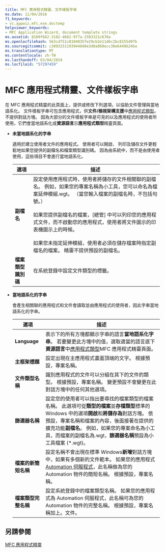 ```yaml
---
title: MFC 應用程式精靈、文件樣板字串
ms.date: 11/04/2016
f1_keywords:
- vc.appwiz.mfc.exe.doctemp
helpviewer_keywords:
- MFC Application Wizard, document template strings
ms.assetid: 8109f662-3182-4682-977a-2503321c678a
ms.openlocfilehash: 563cdf51c8104035fe29cb2e11d6c2bc8155d97b
ms.sourcegitcommit: c3093251193944840e3d0a068ecc30e6449624ba
ms.translationtype: MT
ms.contentlocale: zh-TW
ms.lasthandoff: 03/04/2019
ms.locfileid: "57297459"
---
```

# <a name="document-template-strings-mfc-application-wizard"></a>MFC 應用程式精靈、文件樣板字串

在 MFC 應用程式精靈的此頁面上，提供或修改下列選項，以協助文件管理與當地語系化。 文件樣板字串可包含應用程式，供**文件/檢視架構支援**中[應用程式類型](../../mfc/reference/application-type-mfc-application-wizard.md)。 不提供對話方塊。 因為大部分的文件樣板字串是可見的以及應用程式的使用者所使用，它們會當地語系化成**資源語言**示**應用程式類型**精靈頁面。

- **未當地語系化的字串**

   適用於建立使用者文件的應用程式。 使用者可以開啟、 列印及儲存文件更輕鬆地如果您提供的副檔名和檔案類型識別碼。 因為由系統中，而不是由使用者使用，這些項目不會進行當地語系化。

   |選項|描述|
   |------------|-----------------|
   |**副檔名**|設定使用應用程式時，使用者將儲存的文件相關聯的副檔名。 例如，如果您的專案名稱為小工具，您可以命名為檔案延伸模組.wgt。 （當您輸入檔案的副檔名時，不包括句號。）<br /><br /> 如果您提供副檔名的檔案，[總管] 中可以列印您的應用程式文件，而不啟動您的應用程式，使用者將文件圖示的印表機圖示上的時候。<br /><br /> 如果您未指定延伸模組，使用者必須在儲存檔案時指定副檔名的檔案。 精靈不提供預設的副檔名。|
   |**檔案類型識別碼**|在系統登錄中設定文件類型的標籤。|

- **當地語系化的字串**

   會產生相關聯的應用程式和文件會讀取並由應用程式的使用者，因此字串當地語系化的字串。

   |選項|描述|
   |------------|-----------------|
   |**Language**|表示下的所有方塊都顯示字串的語言**當地語系化字串**。 若要變更此方塊中的值，選取適當的語言底下**資源語言**中[應用程式類型](../../mfc/reference/application-type-mfc-application-wizard.md)MFC 應用程式精靈頁面。|
   |**主框架標題**|設定出現在主應用程式畫面頂端的文字。 根據預設，專案名稱。|
   |**文件類型名稱**|識別應用程式的文件可以分組在其下的文件的類型。 根據預設，專案名稱。 變更預設不會變更在此對話方塊中的任何其他選項。|
   |**篩選器名稱**|設定您的使用者可以指出要尋找的檔案類型的檔案名稱。 此選項可從**類型的檔案**並**存檔類型**標準的 Windows 中的選項**開啟**和**將儲存為**對話方塊。 依預設，專案名稱和檔案的內容，後面接著在提供的擴充功能**副檔名**。 例如，如果您的專案命名為小工具，而檔案的副檔名為.wgt，**篩選器名稱**預設為小工具檔案 (*.wgt)。|
   |**檔案的新簡短名稱**|設定名稱不會出現在標準 Windows**新增**對話方塊中，如果有多個新的文件範本。 如果您的應用程式[Automation 伺服程式](../../mfc/automation-servers.md)，此名稱做為您的 Automation 物件的簡短名稱。 根據預設，專案名稱。|
   |**檔案類型完整名稱**|設定系統登錄中的檔案類型名稱。 如果您的應用程式為 Automation 伺服程式，此名稱可為您的 Automation 物件的完整名稱。 根據預設，專案名稱加上。文件。|

## <a name="see-also"></a>另請參閱

[MFC 應用程式精靈](../../mfc/reference/mfc-application-wizard.md)
